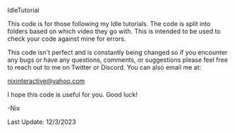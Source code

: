 IdleTutorial

This code is for those following my Idle tutorials. The code is split into folders based on which video they go with. This is intended to be used to check your code against mine for errors.

This code isn't perfect and is constantly being changed so if you encounter any bugs or have any questions, comments, or suggestions please feel free to reach out to me on Twitter or Discord. You can also email me at:

nixinteractive@yahoo.com

I hope this code is useful for you. Good luck!

-Nix

Last Update: 12/3/2023
